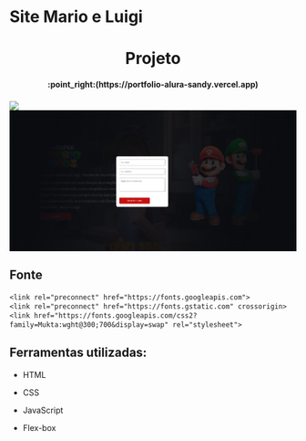 # Site Mario e Luigi

<h1 align="center"> Projeto </h1>

<h4 align="center">
    :point_right:(https://portfolio-alura-sandy.vercel.app)
</h4>

<img align="center" src="https://github.com/Gbiiandrad/My-Repository-/blob/main/Imagens/Sem%20título.png">
<img align="center" src="https://github.com/Gbiiandrad/My-Repository-/blob/main/Imagens/form%20mario.png">

## Fonte
    <link rel="preconnect" href="https://fonts.googleapis.com">
    <link rel="preconnect" href="https://fonts.gstatic.com" crossorigin>
    <link href="https://fonts.googleapis.com/css2?family=Mukta:wght@300;700&display=swap" rel="stylesheet">

## Ferramentas utilizadas:

* HTML

* CSS
  
* JavaScript

* Flex-box


